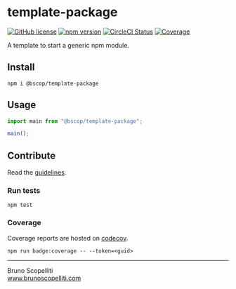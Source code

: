 # template-package

[![GitHub license](https://img.shields.io/badge/license-MIT-blue.svg)](https://github.com/brunoscopelliti/template-package/blob/main/LICENSE)
[![npm version](https://img.shields.io/npm/v/@bscop/template-package.svg?style=flat)](https://www.npmjs.com/package/@bscop/template-package)
[![CircleCI Status](https://circleci.com/gh/brunoscopelliti/template-package.svg?style=shield&circle-token=:circle-token)](https://circleci.com/gh/brunoscopelliti/template-package)
[![Coverage](https://img.shields.io/codecov/c/github/brunoscopelliti/template-package)](https://app.codecov.io/gh/brunoscopelliti/template-package/)

A template to start a generic npm module.

## Install

```
npm i @bscop/template-package
```

## Usage

```js
import main from "@bscop/template-package";

main();
```

## Contribute

Read the [guidelines](./CONTRIBUTING.md).

### Run tests

```
npm test
```

### Coverage

Coverage reports are hosted on [codecov](https://codecov.io/).

```
npm run badge:coverage -- --token=<guid>
```

---

Bruno Scopelliti\
www.brunoscopelliti.com
